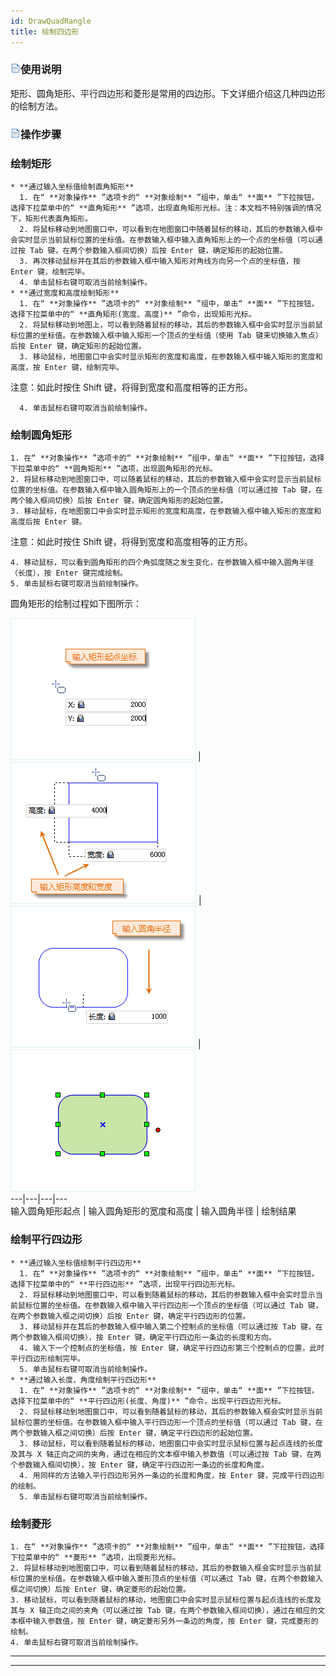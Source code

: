 ```yaml
---
id: DrawQuadRangle
title: 绘制四边形  
---  
```

### ![](../../../img/read.gif)使用说明

矩形、圆角矩形、平行四边形和菱形是常用的四边形。下文详细介绍这几种四边形的绘制方法。

### ![](../../../img/read.gif)操作步骤

### 绘制矩形

    * **通过输入坐标值绘制直角矩形**
      1. 在“ **对象操作** ”选项卡的“ **对象绘制** ”组中，单击“ **面** ”下拉按钮，选择下拉菜单中的“ **直角矩形** ”选项，出现直角矩形光标。注：本文档不特别强调的情况下，矩形代表直角矩形。
      2. 将鼠标移动到地图窗口中，可以看到在地图窗口中随着鼠标的移动，其后的参数输入框中会实时显示当前鼠标位置的坐标值。在参数输入框中输入直角矩形上的一个点的坐标值（可以通过按 Tab 键，在两个参数输入框间切换）后按 Enter 键，确定矩形的起始位置。
      3. 再次移动鼠标并在其后的参数输入框中输入矩形对角线方向另一个点的坐标值，按 Enter 键，绘制完毕。
      4. 单击鼠标右键可取消当前绘制操作。
    * **通过宽度和高度绘制矩形**
      1. 在“ **对象操作** ”选项卡的“ **对象绘制** ”组中，单击“ **面** ”下拉按钮，选择下拉菜单中的“ **直角矩形(宽度、高度)** ”命令，出现矩形光标。
      2. 将鼠标移动到地图上，可以看到随着鼠标的移动，其后的参数输入框中会实时显示当前鼠标位置的坐标值。在参数输入框中输入矩形一个顶点的坐标值（使用 Tab 键来切换输入焦点）后按 Enter 键，确定矩形的起始位置。
      3. 移动鼠标，地图窗口中会实时显示矩形的宽度和高度，在参数输入框中输入矩形的宽度和高度，按 Enter 键，绘制完毕。 

注意：如此时按住 Shift 键，将得到宽度和高度相等的正方形。

      4. 单击鼠标右键可取消当前绘制操作。

### 绘制圆角矩形

    1. 在“ **对象操作** ”选项卡的“ **对象绘制** ”组中，单击“ **面** ”下拉按钮，选择下拉菜单中的“ **圆角矩形** ”选项，出现圆角矩形的光标。 
    2. 将鼠标移动到地图窗口中，可以随着鼠标的移动，其后的参数输入框中会实时显示当前鼠标位置的坐标值。在参数输入框中输入圆角矩形上的一个顶点的坐标值（可以通过按 Tab 键，在两个输入框间切换）后按 Enter 键，确定圆角矩形的起始位置。
    3. 移动鼠标，在地图窗口中会实时显示矩形的宽度和高度，在参数输入框中输入矩形的宽度和高度后按 Enter 键。 

注意：如此时按住 Shift 键，将得到宽度和高度相等的正方形。

    4. 移动鼠标，可以看到圆角矩形的四个角弧度随之发生变化，在参数输入框中输入圆角半径（长度），按 Enter 键完成绘制。
    5. 单击鼠标右键可取消当前绘制操作。

圆角矩形的绘制过程如下图所示：

![](img/Rrecangle1.png) | ![](img/Rrecangle2.png) | ![](img/Rrecangle3.png) |
![](img/Rrecangle4.png)  
---|---|---|---  
输入圆角矩形起点 | 输入圆角矩形的宽度和高度 | 输入圆角半径 | 绘制结果  
  
### 绘制平行四边形

    * **通过输入坐标值绘制平行四边形**
      1. 在“ **对象操作** ”选项卡的“ **对象绘制** ”组中，单击“ **面** ”下拉按钮，选择下拉菜单中的“ **平行四边形** ”选项，出现平行四边形光标。
      2. 将鼠标移动到地图窗口中，可以看到随着鼠标的移动，其后的参数输入框中会实时显示当前鼠标位置的坐标值。在参数输入框中输入平行四边形一个顶点的坐标值（可以通过 Tab 键，在两个参数输入框之间切换）后按 Enter 键，确定平行四边形的位置。 
      3. 移动鼠标并在其后的参数输入框中输入第二个控制点的坐标值（可以通过按 Tab 键，在两个参数输入框间切换），按 Enter 键，确定平行四边形一条边的长度和方向。
      4. 输入下一个控制点的坐标值，按 Enter 键，确定平行四边形第三个控制点的位置，此时平行四边形绘制完毕。
      5. 单击鼠标右键可取消当前绘制操作。
    * **通过输入长度、角度绘制平行四边形**
      1. 在“ **对象操作** ”选项卡的“ **对象绘制** ”组中，单击“ **面** ”下拉按钮，选择下拉菜单中的“ **平行四边形(长度、角度)** ”命令，出现平行四边形光标。
      2. 将鼠标移动到地图窗口中，可以看到随着鼠标的移动，其后的参数输入框会实时显示当前鼠标位置的坐标值。在参数输入框中输入平行四边形一个顶点的坐标值（可以通过 Tab 键，在两个参数输入框之间切换）后按 Enter 键，确定平行四边形的起始位置。
      3. 移动鼠标，可以看到随着鼠标的移动，地图窗口中会实时显示鼠标位置与起点连线的长度及其与 X 轴正向之间的夹角，通过在相应的文本框中输入参数值（可以通过按 Tab 键，在两个参数输入框间切换），按 Enter 键，确定平行四边形一条边的长度和角度。
      4. 用同样的方法输入平行四边形另外一条边的长度和角度，按 Enter 键，完成平行四边形的绘制。
      5. 单击鼠标右键可取消当前绘制操作。

### 绘制菱形

    1. 在“ **对象操作** ”选项卡的“ **对象绘制** ”组中，单击“ **面** ”下拉按钮，选择下拉菜单中的“ **菱形** ”选项，出现菱形光标。
    2. 将鼠标移动到地图窗口中，可以看到随着鼠标的移动，其后的参数输入框会实时显示当前鼠标位置的坐标值。在参数输入框中输入菱形顶点的坐标值（可以通过 Tab 键，在两个参数输入框之间切换）后按 Enter 键，确定菱形的起始位置。
    3. 移动鼠标，可以看到随着鼠标的移动，地图窗口中会实时显示鼠标位置与起点连线的长度及其与 X 轴正向之间的夹角（可以通过按 Tab 键，在两个参数输入框间切换），通过在相应的文本框中输入参数值，按 Enter 键，确定菱形另外一条边的角度，按 Enter 键，完成菱形的绘制。
    4. 单击鼠标右键可取消当前绘制操作。

* * *

[](http://www.supermap.com)  
  
---

